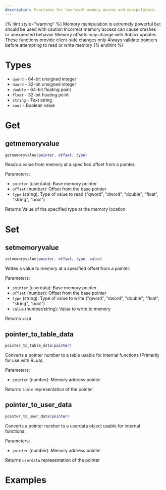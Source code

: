 ```yaml
---
description: Functions for low-level memory access and manipulation.
---
```


{% hint style="warning" %}
Memory manipulation is extremely powerful but should be used with caution
Incorrect memory access can cause crashes or unexpected behavior
Memory offsets may change with Roblox updates
These functions provide client-side changes only
Always validate pointers before attempting to read or write memory
{% endhint %}

# Types
- `qword` - 64-bit unsigned integer
- `dword` - 32-bit unsigned integer
- `double` - 64-bit floating point
- `float` - 32-bit floating point
- `string` - Text string
- `bool` - Boolean value

# Get

## getmemoryvalue
```lua
getmemoryvalue(pointer, offset, type)
```
Reads a value from memory at a specified offset from a pointer.

Parameters:
- `pointer` (userdata): Base memory pointer
- `offset` (number): Offset from the base pointer
- `type` (string): Type of value to read ("qword", "dword", "double", "float", "string", "bool")

Returns Value of the specified type at the memory location

# Set

## setmemoryvalue
```lua
setmemoryvalue(pointer, offset, type, value)
```
Writes a value to memory at a specified offset from a pointer.

Parameters:
- `pointer` (userdata): Base memory pointer
- `offset` (number): Offset from the base pointer
- `type` (string): Type of value to write ("qword", "dword", "double", "float", "string", "bool")
- `value` (number/string): Value to write to memory

Returns `void`

## pointer_to_table_data
```lua
pointer_to_table_data(pointer)
```
Converts a pointer number to a table usable for internal functions (Primarily for use with RLua).

Parameters:
- `pointer` (number): Memory address pointer

Returns `table` representation of the pointer

## pointer_to_user_data
```lua
pointer_to_user_data(pointer)
```
Converts a pointer number to a userdata object usable for internal functions.

Parameters:
- `pointer` (number): Memory address pointer

Returns `userdata` representation of the pointer

# Examples